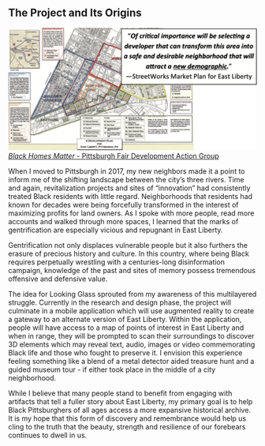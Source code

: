 ## The Project and Its Origins

<p class="image-with-caption">
  <img alt="StreetWorks Market Plan for East Liberty" src="./images/streetworks.png" />
  <a href="https://prrac.org/pdf/Black_Homes_Matter-Pittsburgh.pdf" target="_blank"><i>Black Homes Matter</i> - Pittsburgh Fair Development Action Group</a>
</p>

When I moved to Pittsburgh in 2017, my new neighbors made it a point to inform me of the shifting landscape between the city’s three rivers. Time and again, revitalization projects and sites of “innovation” had consistently treated Black residents with little regard. Neighborhoods that residents had known for decades were being forcefully transformed in the interest of maximizing profits for land owners. As I spoke with more people, read more accounts and walked through more spaces, I learned that the marks of gentrification are especially vicious and repugnant in East Liberty.

Gentrification not only displaces vulnerable people but it also furthers the erasure of precious history and culture. In this country, where being Black requires perpetually wrestling with a centuries-long disinformation campaign, knowledge of the past and sites of memory possess tremendous offensive and defensive value.

The idea for Looking Glass sprouted from my awareness of this multilayered struggle. Currently in the research and design phase, the project will culminate in a mobile application which will use augmented reality to create a gateway to an alternate version of East Liberty. Within the application, people will have access to a map of points of interest in East Liberty and when in range, they will be prompted to scan their surroundings to discover 3D elements which may reveal text, audio, images or video commemorating Black life and those who fought to preserve it. I envision this experience feeling something like a blend of a metal detector aided treasure hunt and a guided museum tour - if either took place in the middle of a city neighborhood. 

While I believe that many people stand to benefit from engaging with artifacts that tell a fuller story about East Liberty, my primary goal is to help Black Pittsburghers of all ages access a more expansive historical archive. It is my hope that this form of discovery and remembrance would help us cling to the truth that the beauty, strength and resilience of our forebears continues to dwell in us.
